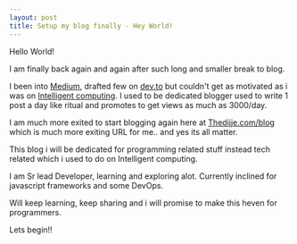 ```yaml
---
layout: post
title: Setup my blog finally - Hey World!
---
```

Hello World!

I am finally back again and again after such long and smaller break to blog.

I been into [Medium](https://medium.com/@medium), drafted few on [dev.to](https://dev.to/thedijje) but couldn't get as motivated as i was on [Intelligent computing](https://www.inteligentcomp.com). I used to be dedicated blogger used to write 1 post a day like ritual and promotes to get views as much as 3000/day.

I am much more exited to start blogging again here at [Thedijje.com/blog](https://thedijje.com/blog) which is much more exiting URL for me.. and yes its all matter.

This blog i will be dedicated for programming related stuff instead tech related which i used to do on Intelligent computing.

I am Sr lead Developer, learning and exploring alot. Currently inclined for javascript frameworks and some DevOps.

Will keep learning, keep sharing and i will promise to make this heven for programmers.

Lets begin!!

